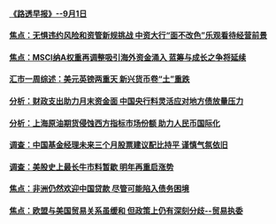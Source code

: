 #### [《路透早报》--9月1日](../pages/CNAnalysesNews/idCNKCS1LG2XB.md) 

#### [焦点：无惧违约风险和资管新规挑战 中资大行“面不改色”乐观看待经营前景](../pages/CNAnalysesNews/idCNKCS1LG11B.md) 

#### [焦点：MSCI纳A权重再调整吸引海外资金涌入 蓝筹与成长之争将延续](../pages/CNAnalysesNews/idCNKCS1LG0S8.md) 

#### [汇市一周综述：美元英镑两重天 新兴货币卷“土”重跌](../pages/CNAnalysesNews/idCNKCS1LG0Q2.md) 

#### [分析：财政支出助力月末资金面 中国央行料灵活应对地方债放量压力](../pages/CNAnalysesNews/idCNKCS1LG0NJ.md) 

#### [分析：上海原油期货侵蚀西方指标市场份额 助力人民币国际化](../pages/CNAnalysesNews/idCNKCS1LG0LQ.md) 

#### [调查：中国基金经理未来三个月股票建议配比持平 谨慎气氛依旧](../pages/CNAnalysesNews/idCNKCS1LG0L4.md) 

#### [调查：美股史上最长牛市料暂歇 明年再重启涨势](../pages/CNAnalysesNews/idCNKCS1LG0DP.md) 

#### [焦点：非洲仍然欢迎中国贷款 尽管可能陷入债务困境](../pages/CNAnalysesNews/idCNKCS1LG0BN.md) 

#### [焦点：欧盟与美国贸易关系虽缓和 但政策上仍有深刻分歧--贸易执委](../pages/CNAnalysesNews/idCNKCS1LG08R.md) 

